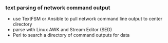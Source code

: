 ### text parsing of network command output 
* use TextFSM or Ansible to pull network command line output to center directory  
* parse with Linux AWK and Stream Editor (SED)  
* Perl to search a directory of command outputs for data  



